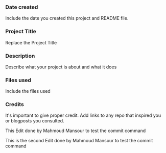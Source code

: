 ### Date created
Include the date you created this project and README file.

### Project Title
Replace the Project Title

### Description
Describe what your project is about and what it does

### Files used
Include the files used

### Credits
It's important to give proper credit. Add links to any repo that inspired you or blogposts you consulted.

This Edit done by Mahmoud Mansour to test the commit command

This is the second Edit done by Mahmoud Mansour to test the commit command